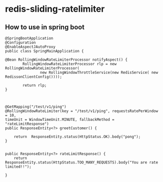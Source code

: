 # redis-sliding-ratelimiter


## How to use in spring boot



	@SpringBootApplication
	@Configuration
	@EnableAspectJAutoProxy
	public class SpringMainApplication {

	@Bean RollingWindowRateLimiterProcessor notifyAspect() {
	    	RollingWindowRateLimiterProcessor rlp = new RollingWindowRateLimiterProcessor(
					new RollingWindowThrottleService(new RedisService( new RedissonClientConfig())));
	    	
	    	return rlp;
	}

	
	
	@GetMapping("/test/v1/ping")
	@RollingWindowRateLimiter(key = "/test/v1/ping", requestsRatePerWindow = 10,
	timeUnit = WindowTimeUnit.MINUTE, fallbackMethod = "rateLimitResponse")
	public ResponseEntity<?> greetCustomer() {
		
		return  ResponseEntity.status(HttpStatus.OK).body("pong");
	}
	
	
	public ResponseEntity<?> rateLimitResponse() {
		return ResponseEntity.status(HttpStatus.TOO_MANY_REQUESTS).body("You are rate limited!!");
		
	}
	